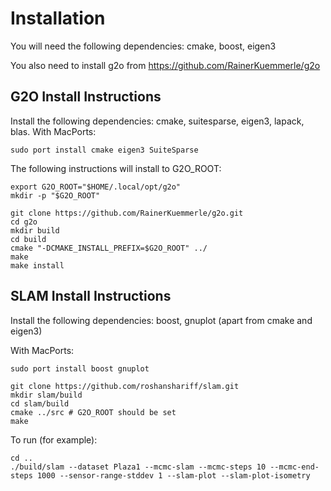 Installation
============

You will need the following dependencies: cmake, boost, eigen3

You also need to install g2o from https://github.com/RainerKuemmerle/g2o

G2O Install Instructions
------------------------

Install the following dependencies: cmake, suitesparse, eigen3, lapack, blas.
With MacPorts:

    sudo port install cmake eigen3 SuiteSparse

The following instructions will install to G2O_ROOT:
````
export G2O_ROOT="$HOME/.local/opt/g2o"
mkdir -p "$G2O_ROOT"

git clone https://github.com/RainerKuemmerle/g2o.git
cd g2o
mkdir build
cd build
cmake "-DCMAKE_INSTALL_PREFIX=$G2O_ROOT" ../
make
make install
````

SLAM Install Instructions
-------------------------

Install the following dependencies: boost, gnuplot (apart from cmake and eigen3)

With MacPorts:

    sudo port install boost gnuplot

````
git clone https://github.com/roshanshariff/slam.git
mkdir slam/build
cd slam/build
cmake ../src # G2O_ROOT should be set
make
````

To run (for example):
```
cd ..
./build/slam --dataset Plaza1 --mcmc-slam --mcmc-steps 10 --mcmc-end-steps 1000 --sensor-range-stddev 1 --slam-plot --slam-plot-isometry
```
